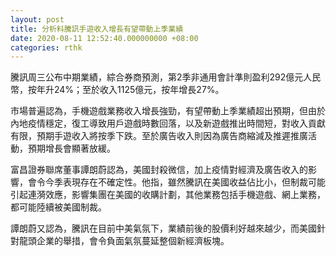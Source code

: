 ```yaml
---
layout: post
title: 分析料騰訊手遊收入增長有望帶動上季業績
date: 2020-08-11 12:52:40.000000000 +08:00
categories: rthk
---
```


騰訊周三公布中期業績，綜合券商預測，第2季非通用會計準則盈利292億元人民幣，按年升24%；至於收入1125億元，按年增長27%。

市場普遍認為，手機遊戲業務收入增長強勁，有望帶動上季業績超出預期，但由於內地疫情穩定，復工導致用戶遊戲時數回落，以及新遊戲推出時間短，對收入貢獻有限，預期手遊收入將按季下跌。至於廣告收入則因為廣告商縮減及推遲推廣活動，預期增長會顯著放緩。

富昌證券聯席董事譚朗蔚認為，美國封殺微信，加上疫情對經濟及廣告收入的影響，會令今季表現存在不確定性。他指，雖然騰訊在美國收益佔比小，但制裁可能引起連漪效應，影響集團在美國的收購計劃，其他業務包括手機遊戲、網上業務，都可能陸續被美國制裁。

譚朗蔚又認為，騰訊在目前中美氣氛下，業績前後的股價利好越來越少，而美國針對龍頭企業的舉措，會令負面氣氛蔓延整個新經濟板塊。

